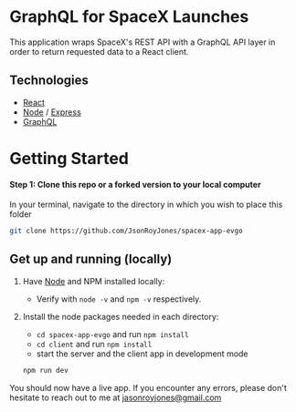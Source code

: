 # GraphQL for SpaceX Launches

This application wraps SpaceX's REST API with a GraphQL API layer in order to return requested data to a React client.

## Technologies

- [React](https://reactjs.org/docs/getting-started.html)
- [Node](https://nodejs.org/en/) / [Express](https://expressjs.com/en/starter/installing.html)
- [GraphQL](https://www.howtographql.com/graphql-js/1-getting-started/)

# Getting Started

#### Step 1: Clone this repo or a forked version to your local computer

In your terminal, navigate to the directory in which you wish to place this folder

```bash
git clone https://github.com/JsonRoyJones/spacex-app-evgo
```

## Get up and running (locally)

1. Have [Node](https://nodejs.org/en/download/) and NPM installed locally:

   - Verify with `node -v` and `npm -v` respectively.

1. Install the node packages needed in each directory:

   - `cd spacex-app-evgo` and run `npm install`
   - `cd client` and run `npm install`
   - start the server and the client app in development mode

   ```bash
   npm run dev
   ```

You should now have a live app. If you encounter any errors, please don't hesitate to reach out to me at jasonroyjones@gmail.com
